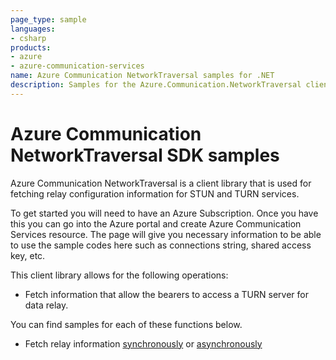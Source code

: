 ```yaml
---
page_type: sample
languages:
- csharp
products:
- azure
- azure-communication-services
name: Azure Communication NetworkTraversal samples for .NET
description: Samples for the Azure.Communication.NetworkTraversal client library
---
```


# Azure Communication NetworkTraversal SDK samples

Azure Communication NetworkTraversal is a client library that is used for fetching relay configuration information for STUN and TURN services.

To get started you will need to have an Azure Subscription. Once you have this you can go into the Azure portal and create Azure Communication Services resource. The page will give you necessary information to be able to use the sample codes here such as connections string, shared access key, etc.

This client library allows for the following operations:
 - Fetch information that allow the bearers to access a TURN server for data relay.

 You can find samples for each of these functions below.
 - Fetch relay information [synchronously][sample_relay] or [asynchronously][sample_relay_async]
 
<!-- LINKS -->
[sample_relay]: https://github.com/Azure/azure-sdk-for-net/tree/master/sdk/communication/Azure.Communication.NetworkTraversal/samples/Sample1_CommunicationRelayClient.md
[sample_relay_async]: https://github.com/Azure/azure-sdk-for-net/tree/master/sdk/communication/Azure.Communication.NetworkTraversal/samples/Sample1_CommunicationRelayClientAsync.md

